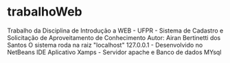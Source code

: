 # trabalhoWeb
Trabalho da Disciplina de Introdução a WEB - UFPR - Sistema de Cadastro e Solicitação de Aproveitamento de Conhecimento
Autor: Airan Bertinetti dos Santos 
O sistema roda na raiz "localhost" 127.0.0.1 - Desenvolvido no NetBeans IDE
Aplicativo Xamps - Servidor apache e Banco de dados MYsql


